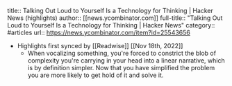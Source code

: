 title:: Talking Out Loud to Yourself Is a Technology for Thinking | Hacker News (highlights)
author:: [[news.ycombinator.com]]
full-title:: "Talking Out Loud to Yourself Is a Technology for Thinking | Hacker News"
category:: #articles
url:: https://news.ycombinator.com/item?id=25543656

- Highlights first synced by [[Readwise]] [[Nov 18th, 2022]]
	- When vocalizing something, you're forced to constrict the blob of complexity you're carrying in your head into a linear narrative, which is by definition simpler. Now that you have simplified the problem you are more likely to get hold of it and solve it.